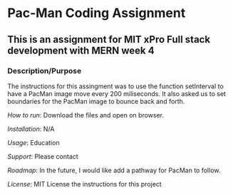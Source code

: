 # Pac-Man Coding Assignment
## This is an assignment for MIT xPro Full stack development with MERN week 4

### Description/Purpose
The instructions for this assingment was to use the function setInterval to have a PacMan image move every 200 miliseconds. It also asked us to set boundaries for the PacMan image to bounce back and forth.

*How to run*: Download the files and open on browser.

*Installation*: N/A

*Usage*: Education

*Support*: Please contact

*Roadmap*: In the future, I would like add a pathway for PacMan to follow.

*License*: MIT License the instructions for this project
